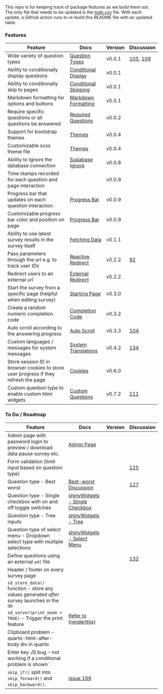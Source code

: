 
<!-- README.md is generated from README.Rmd. Please edit this file -->

This repo is for keeping track of package features as we build them out.
The only file that needs to be updated is the
[todo.csv](https://github.com/surveydown-dev/todo/blob/main/todo.csv)
file. With each update, a GitHub action runs to re-build this README
file with an updated table.

### Features

| Feature                                                                             | Docs                                                                                                 | Version | Discussion                                                                                                                   |
|-------------------------------------------------------------------------------------|------------------------------------------------------------------------------------------------------|---------|------------------------------------------------------------------------------------------------------------------------------|
| Wide variety of question types                                                      | [Question Types](https://surveydown.org/question-types)                                              | v0.0.1  | [105](https://github.com/orgs/surveydown-dev/discussions/105), [109](https://github.com/orgs/surveydown-dev/discussions/109) |
| Ability to conditionally display questions                                          | [Conditional Display](https://surveydown.org/conditional-control#conditional-display)                | v0.0.1  |                                                                                                                              |
| Ability to conditionally skip to pages                                              | [Conditional Skipping](https://surveydown.org/conditional-control#conditional-skipping)              | v0.0.1  |                                                                                                                              |
| Markdown formatting for options and buttons                                         | [Markdown Formatting](https://surveydown.org/question-formatting#markdown-formatting)                | v0.0.1  |                                                                                                                              |
| Require specific questions or all questions be answered                             | [Required Questions](https://surveydown.org/server-options#required-questions)                       | v0.0.2  |                                                                                                                              |
| Support for bootstrap themes                                                        | [Themes](https://surveydown.org/survey-components#changing-the-look-and-feel)                        | v0.0.4  |                                                                                                                              |
| Customizable scss theme file                                                        | [Themes](https://surveydown.org/survey-components#changing-the-look-and-feel)                        | v0.0.4  |                                                                                                                              |
| Ability to Ignore the database connection                                           | [Supabase Ignore](https://surveydown.org/store-data#ignoring-the-supabase-connection)                | v0.0.8  |                                                                                                                              |
| Time stamps recorded for each question and page interaction                         |                                                                                                      | v0.0.9  |                                                                                                                              |
| Progress bar that updates on each question interaction                              | [Progress Bar](https://surveydown.org/survey-components#progress-bar)                                | v0.0.9  |                                                                                                                              |
| Customizable progress bar color and position on page                                | [Progress Bar](https://surveydown.org/survey-components#progress-bar)                                | v0.0.9  |                                                                                                                              |
| Ability to use latest survey results in the survey itself                           | [Fetching Data](https://surveydown.org/fetch-data#reactive-fetching)                                 | v0.1.1  |                                                                                                                              |
| Pass parameters through the url e.g. to track user IDs                              | [Reactive Redirect](https://surveydown.org/redirect#reactive-redirect)                               | v0.2.2  | [92](https://github.com/orgs/surveydown-dev/discussions/92)                                                                  |
| Redirect users to an external url                                                   | [External Redirect](https://surveydown.org/redirect)                                                 | v0.2.2  |                                                                                                                              |
| Start the survey from a specific page (helpful when editing survey)                 | [Starting Page](https://surveydown.org/server-options#starting-page)                                 | v0.3.0  |                                                                                                                              |
| Create a random numeric completion code                                             | [Completion Code](https://surveydown.org/reactivity#displaying-stored-values-e.g.-a-completion-code) | v0.3.2  |                                                                                                                              |
| Auto scroll according to the answering progress                                     | [Auto Scroll](https://surveydown.org/server-options#auto-scroll)                                     | v0.3.3  | [104](https://github.com/surveydown-dev/surveydown/issues/104)                                                               |
| Custom languages / messages for system messages                                     | [System Translations](https://surveydown.org/system-translations)                                    | v0.4.2  | [134](https://github.com/orgs/surveydown-dev/discussions/134)                                                                |
| Store session ID in browser cookies to store user progress if they refresh the page | [Cookies](https://surveydown.org/server-options#cookie)                                              | v0.6.0  |                                                                                                                              |
| Custom question type to enable custom html widgets                                  | [Custom Questions](https://surveydown.org/custom-questions)                                          | v0.7.2  | [111](https://github.com/orgs/surveydown-dev/discussions/111)                                                                |

### To Do / Roadmap

| Feature                                                                                     | Docs                                                                                                         | Version | Discussion                                                    |
|---------------------------------------------------------------------------------------------|--------------------------------------------------------------------------------------------------------------|---------|---------------------------------------------------------------|
| Admin page with password login to preview / download data pause survey etc.                 | [Admin Page](https://surveydown.org/server-options#admin-page)                                               |         |                                                               |
| Form validation (limit input based on question type)                                        |                                                                                                              |         | [125](https://github.com/orgs/surveydown-dev/discussions/125) |
| Question type - Best worst                                                                  | [Best-worst Discussion](https://github.com/orgs/surveydown-dev/discussions/127)                              |         | [127](https://github.com/orgs/surveydown-dev/discussions/127) |
| Question type - Single checkbox with on and off toggle switches                             | [shinyWidgets - Single Checkbox](https://github.com/dreamRs/shinyWidgets?tab=readme-ov-file#single-checkbox) |         |                                                               |
| Question type - Tree inputs                                                                 | [shinyWidgets - Tree](https://github.com/dreamRs/shinyWidgets?tab=readme-ov-file#tree)                       |         |                                                               |
| Question type of select menu - Dropdown select type with multiple selections                | [shinyWidgets - Select Menu](https://github.com/dreamRs/shinyWidgets?tab=readme-ov-file#select-menu)         |         |                                                               |
| Define questions using an external `yml` file                                               |                                                                                                              |         | [132](https://github.com/orgs/surveydown-dev/discussions/132) |
| Header / footer on every survey page                                                        |                                                                                                              |         |                                                               |
| `sd_store_data()` function - store any values generated *after* survey launches in the `db` |                                                                                                              |         |                                                               |
| `sd_server(print_mode = TRUE)` - Trigger the print feature                                  | [Refer to {renderthis}](https://github.com/jhelvy/renderthis/blob/main/R/pdf.R)                              |         |                                                               |
| Clipboard problem - quarto-html-after-body div in quarto                                    |                                                                                                              |         |                                                               |
| Enter key JS bug - not working if a conditional problem is shown                            |                                                                                                              |         |                                                               |
| `skip_if()` split into `skip_forward()` and `skip_backward()`.                              | [Issue 169](https://github.com/surveydown-dev/surveydown/issues/169#issuecomment-2611211412)                 |         |                                                               |
